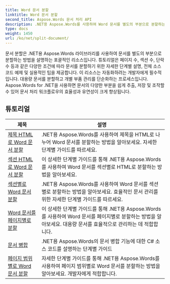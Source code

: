 ```yaml
---
title: Word 문서 분할
linktitle: Word 문서 분할
second_title: Aspose.Words 문서 처리 API
description: .NET용 Aspose.Words를 사용하여 Word 문서를 별도의 부분으로 분할하는 방법을 알아보세요. 이 포괄적인 리소스는 다양한 조건에 따라 문서를 분할하기 위한 자세한 튜토리얼, 소스 코드 예제 및 실용적인 팁을 제공합니다.
type: docs
weight: 1450
url: /ko/net/split-document/
---
```

문서 분할은 .NET용 Aspose.Words 라이브러리를 사용하여 문서를 별도의 부분으로 분할하는 방법을 설명하는 포괄적인 리소스입니다. 튜토리얼은 페이지 수, 섹션 수, 단락 수 등과 같은 다양한 조건에 따라 문서를 분할하기 위한 자세한 단계별 설명, 전체 소스 코드 예제 및 실용적인 팁을 제공합니다. 이 리소스는 자동화하려는 개발자에게 필수적입니다. 대용량 문서를 분할하고 개별 부품 관리를 단순화하는 프로세스입니다. Aspose.Words for .NET을 사용하면 문서의 다양한 부분을 쉽게 추출, 저장 및 조작할 수 있어 문서 처리 워크플로우의 효율성과 유연성이 크게 향상됩니다.

 ## 튜토리얼
| 제목 | 설명 |
| --- | --- |
| [제목 HTML로 Word 문서 분할](./by-headings-html/) | .NET용 Aspose.Words를 사용하여 제목을 HTML로 나누어 Word 문서를 분할하는 방법을 알아보세요. 자세한 단계별 가이드를 따르세요. |
| [섹션 HTML로 Word 문서 분할](./by-sections-html/) | 이 상세한 단계별 가이드를 통해 .NET용 Aspose.Words를 사용하여 Word 문서를 섹션별로 HTML로 분할하는 방법을 알아보세요. |
| [섹션별로 Word 문서 분할](./by-sections/) | .NET용 Aspose.Words를 사용하여 Word 문서를 섹션별로 분할하는 방법을 알아보세요. 효율적인 문서 관리를 위한 자세한 단계별 가이드를 따르세요. |
| [Word 문서를 페이지별로 분할](./page-by-page/) | 이 상세한 단계별 가이드를 통해 .NET용 Aspose.Words를 사용하여 Word 문서를 페이지별로 분할하는 방법을 알아보세요. 대용량 문서를 효율적으로 관리하는 데 적합합니다. |
| [문서 병합](./merge-documents/) | .NET용 Aspose.Words의 문서 병합 기능에 대한 C# 소스 코드를 설명하는 단계별 가이드 |
| [페이지 범위별로 Word 문서 분할](./by-page-range/) | 자세한 단계별 가이드를 통해 .NET용 Aspose.Words를 사용하여 페이지 범위별로 Word 문서를 분할하는 방법을 알아보세요. 개발자에게 적합합니다. |
